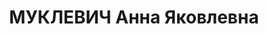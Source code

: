 ---
title: МУКЛЕВИЧ Анна Яковлевна
description: 'Род. в 1900, Санкт-Петербург, русская, обр.: высшее, искл. из ВКП(б)
  в 1937 г. Проживала: Москва, ул. Серафимовича, д. 2 (Дом правительства), кв. 334.
  Начальник отдела материальных балансов и снабжения материалами в Госплане СССР.

  Арестована 26.05.1937. Обв. в вредительстве и участии в антисоветской организации
  - ПОВ. Приговор: ВК ВС СССР, 25.11.1937 – ВМН. Расстреляна 26.11.1937, г.Москва.

  Реабилитирована ВК ВС СССР 18.08.1956'
---